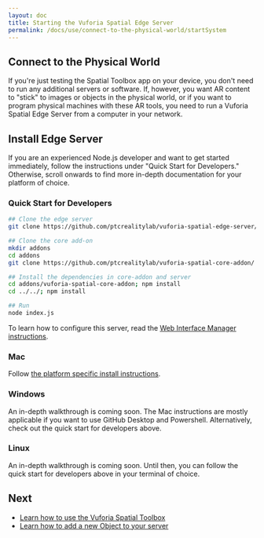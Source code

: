 ```yaml
---
layout: doc
title: Starting the Vuforia Spatial Edge Server
permalink: /docs/use/connect-to-the-physical-world/startSystem
---
```


## Connect to the Physical World

If you're just testing the Spatial Toolbox app on your device, you don't need to run any
additional servers or software. If, however, you want AR content to "stick" to images
or objects in the physical world, or if you want to program physical machines with these AR tools,
you need to run a Vuforia Spatial Edge Server from a computer in your network.

## Install Edge Server

If you are an experienced Node.js developer and want to get started
immediately, follow the instructions under "Quick Start for Developers."
Otherwise, scroll onwards to find more in-depth documentation for your platform
of choice.

### Quick Start for Developers

```bash
## Clone the edge server
git clone https://github.com/ptcrealitylab/vuforia-spatial-edge-server/

## Clone the core add-on
mkdir addons
cd addons
git clone https://github.com/ptcrealitylab/vuforia-spatial-core-addon/

## Install the dependencies in core-addon and server
cd addons/vuforia-spatial-core-addon; npm install
cd ../../; npm install

## Run
node index.js
```

To learn how to configure this server, read the [Web Interface Manager instructions](./web-interface-manager).

### Mac

Follow [the platform specific install instructions](./install-on-mac).

### Windows

An in-depth walkthrough is coming soon. The Mac instructions are mostly applicable if you want to use
GitHub Desktop and Powershell. Alternatively, check out the quick start for
developers above.

### Linux

An in-depth walkthrough is coming soon. Until then, you can follow the quick
start for developers above in your terminal of choice.

## Next

* [Learn how to use the Vuforia Spatial Toolbox](https://spatialtoolbox.vuforia.com/docs/use)
* [Learn how to add a new Object to your server](https://spatialtoolbox.vuforia.com/docs/use/connect-to-the-physical-world/create-object)
